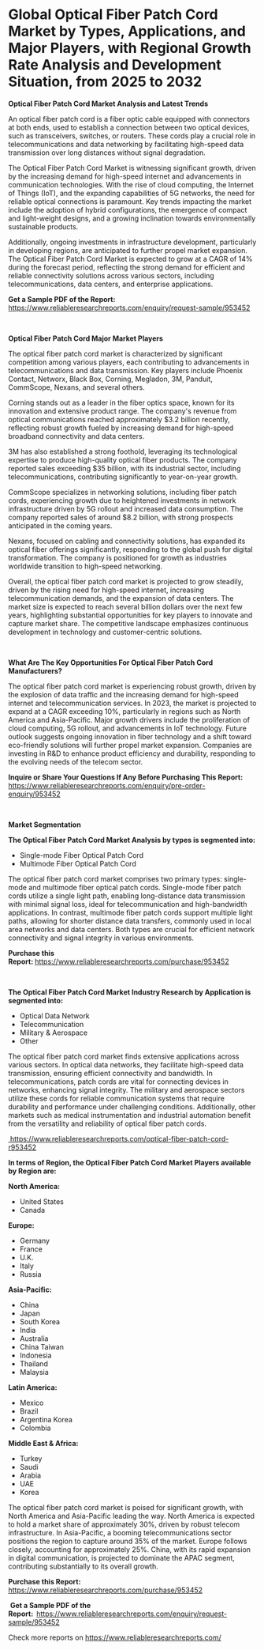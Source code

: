 <p><h1>Global Optical Fiber Patch Cord Market by Types, Applications, and Major Players, with Regional Growth Rate Analysis and Development Situation, from 2025 to 2032</h1></p><p><strong>Optical Fiber Patch Cord Market Analysis and Latest Trends</strong></p>
<p><p>An optical fiber patch cord is a fiber optic cable equipped with connectors at both ends, used to establish a connection between two optical devices, such as transceivers, switches, or routers. These cords play a crucial role in telecommunications and data networking by facilitating high-speed data transmission over long distances without signal degradation.</p><p>The Optical Fiber Patch Cord Market is witnessing significant growth, driven by the increasing demand for high-speed internet and advancements in communication technologies. With the rise of cloud computing, the Internet of Things (IoT), and the expanding capabilities of 5G networks, the need for reliable optical connections is paramount. Key trends impacting the market include the adoption of hybrid configurations, the emergence of compact and light-weight designs, and a growing inclination towards environmentally sustainable products.</p><p>Additionally, ongoing investments in infrastructure development, particularly in developing regions, are anticipated to further propel market expansion. The Optical Fiber Patch Cord Market is expected to grow at a CAGR of 14% during the forecast period, reflecting the strong demand for efficient and reliable connectivity solutions across various sectors, including telecommunications, data centers, and enterprise applications.</p></p>
<p><strong>Get a Sample PDF of the Report:&nbsp;</strong> <a href="https://www.reliableresearchreports.com/enquiry/request-sample/953452?utm_campaign=2233&utm_medium=2&utm_source=Github&utm_content=ia&utm_term=07032025&utm_id=optical-fiber-patch-cord">https://www.reliableresearchreports.com/enquiry/request-sample/953452</a></p>
<p>&nbsp;</p>
<p><strong>Optical Fiber Patch Cord Major Market Players</strong></p>
<p><p>The optical fiber patch cord market is characterized by significant competition among various players, each contributing to advancements in telecommunications and data transmission. Key players include Phoenix Contact, Networx, Black Box, Corning, Megladon, 3M, Panduit, CommScope, Nexans, and several others.</p><p>Corning stands out as a leader in the fiber optics space, known for its innovation and extensive product range. The company's revenue from optical communications reached approximately $3.2 billion recently, reflecting robust growth fueled by increasing demand for high-speed broadband connectivity and data centers.</p><p>3M has also established a strong foothold, leveraging its technological expertise to produce high-quality optical fiber products. The company reported sales exceeding $35 billion, with its industrial sector, including telecommunications, contributing significantly to year-on-year growth.</p><p>CommScope specializes in networking solutions, including fiber patch cords, experiencing growth due to heightened investments in network infrastructure driven by 5G rollout and increased data consumption. The company reported sales of around $8.2 billion, with strong prospects anticipated in the coming years.</p><p>Nexans, focused on cabling and connectivity solutions, has expanded its optical fiber offerings significantly, responding to the global push for digital transformation. The company is positioned for growth as industries worldwide transition to high-speed networking.</p><p>Overall, the optical fiber patch cord market is projected to grow steadily, driven by the rising need for high-speed internet, increasing telecommunication demands, and the expansion of data centers. The market size is expected to reach several billion dollars over the next few years, highlighting substantial opportunities for key players to innovate and capture market share. The competitive landscape emphasizes continuous development in technology and customer-centric solutions.</p></p>
<p>&nbsp;</p>
<p><strong>What Are The Key Opportunities For Optical Fiber Patch Cord Manufacturers?</strong></p>
<p><p>The optical fiber patch cord market is experiencing robust growth, driven by the explosion of data traffic and the increasing demand for high-speed internet and telecommunication services. In 2023, the market is projected to expand at a CAGR exceeding 10%, particularly in regions such as North America and Asia-Pacific. Major growth drivers include the proliferation of cloud computing, 5G rollout, and advancements in IoT technology. Future outlook suggests ongoing innovation in fiber technology and a shift toward eco-friendly solutions will further propel market expansion. Companies are investing in R&D to enhance product efficiency and durability, responding to the evolving needs of the telecom sector.</p></p>
<p><strong>Inquire or Share Your Questions If Any Before Purchasing This Report:</strong> <a href="https://www.reliableresearchreports.com/enquiry/pre-order-enquiry/953452?utm_campaign=2233&utm_medium=2&utm_source=Github&utm_content=ia&utm_term=07032025&utm_id=optical-fiber-patch-cord">https://www.reliableresearchreports.com/enquiry/pre-order-enquiry/953452</a></p>
<p>&nbsp;</p>
<p><strong>Market Segmentation</strong></p>
<p><strong>The Optical Fiber Patch Cord Market Analysis by types is segmented into:</strong></p>
<p><ul><li>Single-mode Fiber Optical Patch Cord</li><li>Multimode Fiber Optical Patch Cord</li></ul></p>
<p><p>The optical fiber patch cord market comprises two primary types: single-mode and multimode fiber optical patch cords. Single-mode fiber patch cords utilize a single light path, enabling long-distance data transmission with minimal signal loss, ideal for telecommunication and high-bandwidth applications. In contrast, multimode fiber patch cords support multiple light paths, allowing for shorter distance data transfers, commonly used in local area networks and data centers. Both types are crucial for efficient network connectivity and signal integrity in various environments.</p></p>
<p><strong>Purchase this Report:&nbsp;</strong><a href="https://www.reliableresearchreports.com/purchase/953452?utm_campaign=2233&utm_medium=2&utm_source=Github&utm_content=ia&utm_term=07032025&utm_id=optical-fiber-patch-cord">https://www.reliableresearchreports.com/purchase/953452</a></p>
<p>&nbsp;</p>
<p><strong>The Optical Fiber Patch Cord Market Industry Research by Application is segmented into:</strong></p>
<p><ul><li>Optical Data Network</li><li>Telecommunication</li><li>Military & Aerospace</li><li>Other</li></ul></p>
<p><p>The optical fiber patch cord market finds extensive applications across various sectors. In optical data networks, they facilitate high-speed data transmission, ensuring efficient connectivity and bandwidth. In telecommunications, patch cords are vital for connecting devices in networks, enhancing signal integrity. The military and aerospace sectors utilize these cords for reliable communication systems that require durability and performance under challenging conditions. Additionally, other markets such as medical instrumentation and industrial automation benefit from the versatility and reliability of optical fiber patch cords.</p></p>
<p><a href="https://www.reliableresearchreports.com/optical-fiber-patch-cord-r953452?utm_campaign=2233&utm_medium=2&utm_source=Github&utm_content=ia&utm_term=07032025&utm_id=optical-fiber-patch-cord">&nbsp;https://www.reliableresearchreports.com/optical-fiber-patch-cord-r953452</a></p>
<p><strong>In terms of Region, the Optical Fiber Patch Cord Market Players available by Region are:</strong></p>
<p>
    <p> <strong> North America: </strong>
        <ul>
            <li>United States</li>
            <li>Canada</li>
        </ul>
        </p> 
    <p> <strong> Europe: </strong>
        <ul>
            <li>Germany</li>
            <li>France</li>
            <li>U.K.</li>
            <li>Italy</li>
            <li>Russia</li>
        </ul>
        </p> 
    <p> <strong> Asia-Pacific: </strong>
        <ul>
            <li>China</li>
            <li>Japan</li>
            <li>South Korea</li>
            <li>India</li>
            <li>Australia</li>
            <li>China Taiwan</li>
            <li>Indonesia</li>
            <li>Thailand</li>
            <li>Malaysia</li>
        </ul>
        </p> 
    <p> <strong> Latin America: </strong>
        <ul>
            <li>Mexico</li>
            <li>Brazil</li>
            <li>Argentina Korea</li>
            <li>Colombia</li>
        </ul>
        </p> 
    <p> <strong> Middle East & Africa: </strong>
        <ul>
            <li>Turkey</li>
            <li>Saudi</li>
            <li>Arabia</li>
            <li>UAE</li>
            <li>Korea</li>
        </ul>
    </p>
    </p>
<p><p>The optical fiber patch cord market is poised for significant growth, with North America and Asia-Pacific leading the way. North America is expected to hold a market share of approximately 30%, driven by robust telecom infrastructure. In Asia-Pacific, a booming telecommunications sector positions the region to capture around 35% of the market. Europe follows closely, accounting for approximately 25%. China, with its rapid expansion in digital communication, is projected to dominate the APAC segment, contributing substantially to its overall growth.</p></p>
<p><strong>Purchase this Report: </strong><a href="https://www.reliableresearchreports.com/purchase/953452?utm_campaign=2233&utm_medium=2&utm_source=Github&utm_content=ia&utm_term=07032025&utm_id=optical-fiber-patch-cord">https://www.reliableresearchreports.com/purchase/953452</a></p>
<p>&nbsp;<strong>Get a Sample PDF of the Report:&nbsp;&nbsp;</strong><a href="https://www.reliableresearchreports.com/enquiry/request-sample/953452?utm_campaign=2233&utm_medium=2&utm_source=Github&utm_content=ia&utm_term=07032025&utm_id=optical-fiber-patch-cord">https://www.reliableresearchreports.com/enquiry/request-sample/953452</a></p>
<p><strong></strong></p>
<p>Check more reports on <a href="https://www.reliableresearchreports.com/?utm_campaign=2233&utm_medium=2&utm_source=Github&utm_content=ia&utm_term=07032025&utm_id=optical-fiber-patch-cord">https://www.reliableresearchreports.com/</a></p>